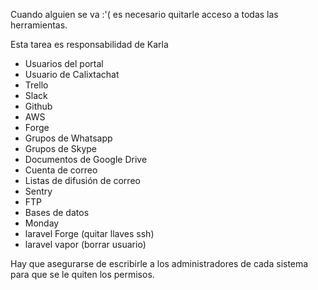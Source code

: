 Cuando alguien se va :'( es necesario quitarle acceso a todas las herramientas.

Esta tarea es responsabilidad de Karla

 * Usuarios del portal
 * Usuario de Calixtachat
 * Trello
 * Slack
 * Github
 * AWS
 * Forge
 * Grupos de Whatsapp
 * Grupos de Skype
 * Documentos de Google Drive
 * Cuenta de correo
 * Listas de difusión de correo
 * Sentry
 * FTP
 * Bases de datos
 * Monday
 * laravel Forge (quitar llaves ssh)
 * laravel vapor (borrar usuario)

Hay que asegurarse de escribirle a los administradores de cada sistema para que se le quiten los permisos.
